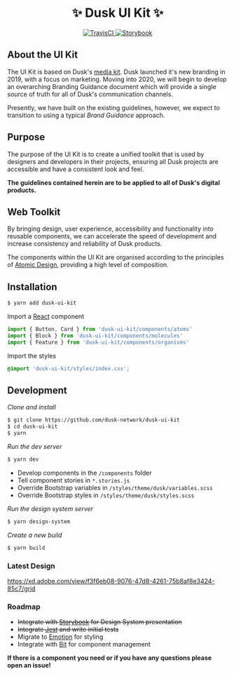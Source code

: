 # <div align="center">:sparkles: Dusk UI Kit :sparkles:</div>

<div align="center"><a href="https://travis-ci.com/dusk-network/dusk-ui-kit">
  <img src="https://travis-ci.com/dusk-network/dusk-ui-kit.svg?token=epVgoKeysWpeWXA7Vyxt&amp;branch=master" alt="TravisCI">
</a> <a href="https://dusk-network.github.io/dusk-ui-kit">
  <img src="https://cdn.jsdelivr.net/gh/storybookjs/brand@master/badge/badge-storybook.svg" alt="Storybook">
</a></div>

## About the UI Kit

The UI Kit is based on Dusk's [media kit](https://dusk.network/pages/media-kit). Dusk launched it's new branding in 2019, with a focus on marketing. Moving into 2020, we will begin to develop an overarching Branding Guidance document which will provide a single source of truth for all of Dusk's communication channels.

Presently, we have built on the existing guidelines, however, we expect to transition to using a typical _Brand Guidance_ approach.

## Purpose

The purpose of the UI Kit is to create a unified toolkit that is used by designers and developers in their projects, ensuring all Dusk projects are accessible and have a consistent look and feel.

**The guidelines contained herein are to be applied to all of Dusk's digital products.**

## Web Toolkit

By bringing design, user experience, accessibility and functionality into reusable components, we can accelerate the speed of development and increase consistency and reliability of Dusk products.

The components within the UI Kit are organised according to the principles of [Atomic Design](https://bradfrost.com/blog/post/atomic-web-design/), providing a high level of composition.

## Installation

```bash
$ yarn add dusk-ui-kit
```

Import a [React](https://reactjs.org/) component

```javascript
import { Button, Card } from 'dusk-ui-kit/components/atoms'
import { Block } from 'dusk-ui-kit/components/molecules'
import { Feature } from 'dusk-ui-kit/components/organisms'
```

Import the styles

```css
@import 'dusk-ui-kit/styles/index.css';
```

## Development

_Clone and install_

```bash
$ git clone https://github.com/dusk-network/dusk-ui-kit
$ cd dusk-ui-kit
$ yarn
```

_Run the dev server_

```bash
$ yarn dev
```

- Develop components in the `/components` folder
- Tell component stories in `*.stories.js`
- Override Bootstrap variables in `/styles/theme/dusk/variables.scss`
- Override Bootstrap styles in `/styles/theme/dusk/styles.scss`

_Run the design system server_

```bash
$ yarn design-system
```

_Create a new build_

```bash
$ yarn build
```

### Latest Design
https://xd.adobe.com/view/f3f6eb08-9076-47d8-4261-75b8af8e3424-85c7/grid

### Roadmap

- ~~Integrate with [Storybook](https://storybook.js.org/) for Design System presentation~~
- ~~Integrate [Jest](https://jestjs.io/) and write initial tests~~
- Migrate to [Emotion](https://emotion.sh/) for styling
- Integrate with [Bit](https://bit.dev/) for component management

**If there is a component you need or if you have any questions please open an issue!**
